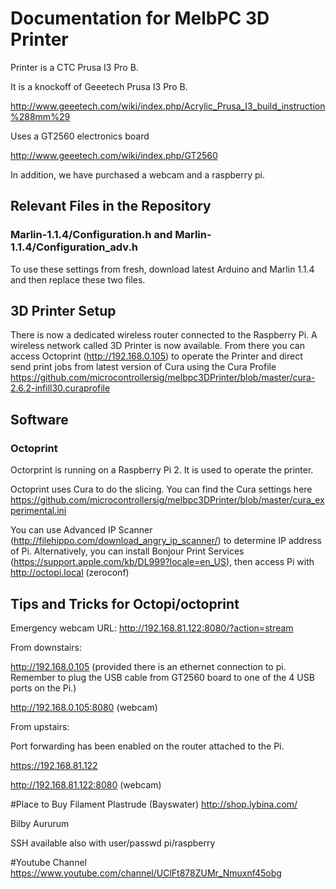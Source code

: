 # Documentation for MelbPC 3D Printer

Printer is a CTC Prusa I3 Pro B.

It is a knockoff of Geeetech Prusa I3 Pro B. 

http://www.geeetech.com/wiki/index.php/Acrylic_Prusa_I3_build_instruction%288mm%29

Uses a GT2560 electronics board

http://www.geeetech.com/wiki/index.php/GT2560

In addition, we have purchased a webcam and a raspberry pi.

## Relevant Files in the Repository
### Marlin-1.1.4/Configuration.h and Marlin-1.1.4/Configuration_adv.h
To use these settings from fresh, download latest Arduino and Marlin 1.1.4 and then replace these two files.

## 3D Printer Setup 
There is now a dedicated wireless router connected to the Raspberry Pi. A wireless network called 3D Printer is now available.
From there you can access Octoprint (http://192.168.0.105) to operate the Printer and direct send print jobs from latest version
of Cura using the Cura Profile https://github.com/microcontrollersig/melbpc3DPrinter/blob/master/cura-2.6.2-infill30.curaprofile

## Software 

### Octoprint
Octorprint is running on a Raspberry Pi 2. It is used to operate the printer.

Octoprint uses Cura to do the slicing. You can find the Cura settings here https://github.com/microcontrollersig/melbpc3DPrinter/blob/master/cura_experimental.ini

You can use Advanced IP Scanner (http://filehippo.com/download_angry_ip_scanner/) to determine IP address of Pi. Alternatively, you can install Bonjour Print Services (https://support.apple.com/kb/DL999?locale=en_US), then access Pi with http://octopi.local (zeroconf)


## Tips and Tricks for Octopi/octoprint

Emergency webcam URL:
http://192.168.81.122:8080/?action=stream

From downstairs:

http://192.168.0.105 (provided there is an ethernet connection to pi. Remember to plug the USB cable from GT2560 board to one of the 4 USB ports on the Pi.)

http://192.168.0.105:8080 (webcam)


From upstairs:

Port forwarding has been enabled on the router attached to the Pi.


https://192.168.81.122


http://192.168.81.122:8080 (webcam)

#Place to Buy Filament
Plastrude (Bayswater)
http://shop.lybina.com/

Bilby
Aururum
 
SSH available also with user/passwd pi/raspberry

#Youtube Channel
https://www.youtube.com/channel/UClFt878ZUMr_Nmuxnf45obg
